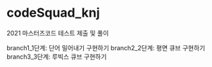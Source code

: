 # codeSquad_knj
2021 마스터즈코드 테스트 제출 및 풀이

branch1_1단계: 단어 밀어내기 구현하기
branch2_2단계: 평면 큐브 구현하기
branch3_3단계: 루빅스 큐브 구현하기
